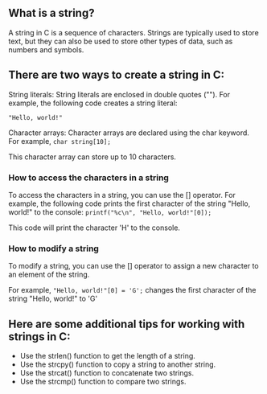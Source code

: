 ## What is a string?

A string in C is a sequence of characters. 
Strings are typically used to store text, but they can also be used to store other types of data, such as numbers and symbols.

## There are two ways to create a string in C:

String literals: String literals are enclosed in double quotes (""). For example, the following code creates a string literal: 

`"Hello, world!"`

Character arrays: Character arrays are declared using the char keyword. For example, `char string[10];`

This character array can store up to 10 characters.

### How to access the characters in a string

To access the characters in a string, you can use the [] operator. 
For example, the following code prints the first character of the string "Hello, world!" to the console: 
`printf("%c\n", "Hello, world!"[0]);`

This code will print the character 'H' to the console.

### How to modify a string

To modify a string, you can use the [] operator to assign a new character to an element of the string. 

For example, 
`"Hello, world!"[0] = 'G';`
changes the first character of the string "Hello, world!" to 'G'

## Here are some additional tips for working with strings in C:

- Use the strlen() function to get the length of a string.
- Use the strcpy() function to copy a string to another string.
- Use the strcat() function to concatenate two strings.
- Use the strcmp() function to compare two strings.
